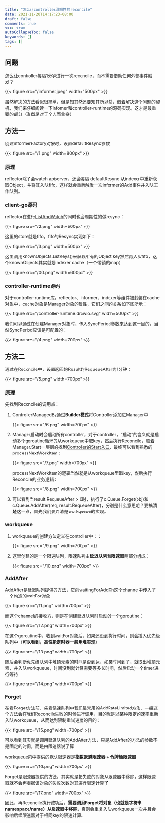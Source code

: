 ```yaml
---
title: "怎么让controller周期性的reconcile"
date: 2021-11-20T14:17:23+08:00
draft: false
comments: true
toc: true
autoCollapseToc: false
keywords: []
tags: []
---
```

## 问题

怎么让controller每隔1分钟进行一次reconcile，而不需要借助任何外部事件触发？

{{< figure src="/informer.jpeg" width="500px" >}}

虽然解决的方法看似很简单，但是知其然还要知其所以然，借着解决这个问题的契机，我们来仔细阅读一下infomer和controller-runtime的源码实现。这才是最重要的部分（当然是对于个人而言😁）

## 方法一

创建informerFactory对象时，设置defaultResync参数

{{< figure src="/1.png" width=800px" >}}

### 原理

reflector除了会watch apiserver，还会每隔 defaultResync 从indexer中重新获取Object，并将其入队fifo，这样就会重新触发一次informer的Add事件并入队工作队列。

### client-go源码

reflector在进行[ListAndWatch](https://github.com/kubernetes/client-go/blob/10e087ca394e2987f09e759438f9949a746c1ca0/tools/cache/reflector.go#L254)的同时也会周期性的做resync：

{{< figure src="/2.png" width=500px" >}}

这里的store就是fifo，fifo的Resync实现如下：

{{< figure src="/3.png" width=500px" >}}

这里调用knownObjects.ListKeys()来获取所有的Object key然后再入队fifo，这个knownObjects其实就是indexer cache（一个带锁的map）

{{< figure src="/00.png" width=600px" >}}

### controller-runtime源码

对于controller-runtime库，reflector、informer、indexer等组件被封装在cache对象中，cache对象是Manager对象的属性，它们之间的关系如下图所示：

{{< figure src="/controller-runtime.drawio.svg" width=500px" >}}

我们可以通过在创建Manager对象时，传入SyncPeriod参数来达到这一目的，当然SyncPeriod应该是可配置的：

{{< figure src="/4.png" width=700px" >}}

## 方法二

通过在Reconcile中，设置返回的Result的RequeueAfter为1分钟：

{{< figure src="/5.png" width=700px" >}}

### 原理

先找到Reconcile的调用点：

1. ControllerManagedBy通过**Builder模式**将Controller添加进Manager中

    {{< figure src="/6.png" width=700px" >}}

2. Manager启动时会启动所有controller，对于controller，“启动”的含义就是启动多个goroutine循环的从workqueue中取key，然后执行Reconcile，顺着Manager.Start一层层的找到[Controller的Start入口](https://github.com/kubernetes-sigs/controller-runtime/blob/master/pkg/internal/controller/controller.go#L148)，最终可以看到熟悉的 processNextWorkItem：

    {{< figure src="/7.png" width=700px" >}}

    processNextWorkItem的逻辑当然就是从workqueue里取key，然后执行Reconcile的业务逻辑：

    {{< figure src="/8.png" width=700px" >}}

3. 可以看到当result.RequeueAfter > 0时，执行了c.Queue.Forget(obj)和c.Queue.AddAfter(req, result.RequeueAfter)，分别是什么意思呢？要搞清楚这一点，首先我们要弄清楚workqueue的实现。

### workqueue

1. workqueue的创建方法定义在controller中：：

    {{< figure src="/9.png" width=700px" >}}

2. 这里创建的是一个限速队列，限速队列由**延迟队列**和**限速器**两部分组成：

    {{< figure src="/10.png" width=700px" >}}

### AddAfter

AddAfter是延迟队列提供的方法，它向waitingForAddCh这个channel中传入了一个构造的waitFor对象

{{< figure src="/11.png" width=700px" >}}

而这个channel的接收方，则是在创建延迟队列时启动的一个goroutine：

{{< figure src="/12.png" width=700px" >}}

在这个goroutine中，收到waitFor对象后，如果还没到执行时间，则会插入优先级队列中（**可以看到，高性能定时器一般用堆实现**）

{{< figure src="/13.png" width=700px" >}}

随后会判断优先级队列中堆顶元素的时间是否到达，如果时间到了，就取出堆顶元素，并入队workqueue，时间没到就计算需要等多长时间，然后启动一个timer进行等待

{{< figure src="/14.png" width=700px" >}}

### Forget

在看Forget方法前，先看限速队列中我们最常用的AddRateLimited方法，一般这个方法会在我们Reconcile失败的时候进行调用，目的就是以某种限定的速率重新入队workqueue，从而达到限制重试速度的目的：

{{< figure src="/15.png" width=700px" >}}

可以看到其实就是调用延迟队列的AddAfter方法，只是AddAfter的方法的参数不是固定的时间，而是由限速器说了算

[workqueue](https://github.com/kubernetes/client-go/blob/10e087ca394e2987f09e759438f9949a746c1ca0/util/workqueue/default_rate_limiters.go)包中提供的默认限速器是**指数退避限速器 + 令牌桶限速器**：

{{< figure src="/16.png" width=700px" >}}

Forget是限速器提供的方法，其实就是把失败的对象从限速器中移除，这样限速器就不会再根据该对象的失败次数对其进行限速计算了

{{< figure src="/17.png" width=700px" >}}

因此，再Reconcile执行成功后，**需要调用Forget将对象（也就是字符串namespace/name）从限速器中移除**，否则会重复入队workqueue一次并且会影响后续限速器对于相同key的限速计算。
